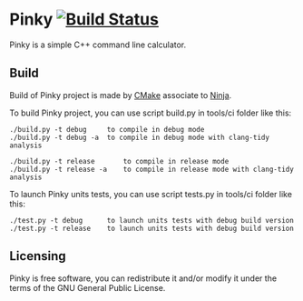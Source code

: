 # Pinky [![Build Status](https://travis-ci.org/BaGoA/Pinky.svg?branch=main)](https://travis-ci.org/BaGoA/Pinky)

Pinky is a simple C++ command line calculator. 

## Build
Build of Pinky project is made by [CMake](https://cmake.org/) associate to [Ninja](https://ninja-build.org/). 

To build Pinky project, you can use script build.py in tools/ci folder like this:

	./build.py -t debug		to compile in debug mode
	./build.py -t debug -a	to compile in debug mode with clang-tidy analysis

	./build.py -t release		to compile in release mode
	./build.py -t release -a	to compile in release mode with clang-tidy analysis

To launch Pinky units tests, you can use script tests.py in tools/ci folder like this:

	./test.py -t debug		to launch units tests with debug build version 
	./test.py -t release	to launch units tests with debug build version

## Licensing
Pinky is free software, you can redistribute it and/or modify it under the terms of the GNU General Public License.
